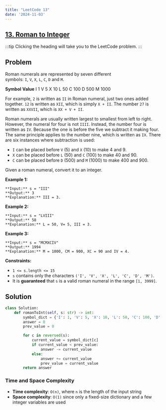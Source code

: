 ```yaml
---
title: "LeetCode 13"
date: '2024-11-03'
---
```


## [13. Roman to Integer](https://leetcode.com/problems/roman-to-integer/description/)

:::tip
Clicking the heading will take you to the LeetCode problem.
:::

## Problem

Roman numerals are represented by seven different symbols: `I`, `V`, `X`, `L`, `C`, `D` and `M`.

**Symbol**       **Value**
I             1
V             5
X             10
L             50
C             100
D             500
M             1000

For example, `2` is written as `II` in Roman numeral, just two ones added together. `12` is written as `XII`, which is simply `X + II`. The number `27` is written as `XXVII`, which is `XX + V + II`.

Roman numerals are usually written largest to smallest from left to right. However, the numeral for four is not `IIII`. Instead, the number four is written as `IV`. Because the one is before the five we subtract it making four. The same principle applies to the number nine, which is written as `IX`. There are six instances where subtraction is used:

- `I` can be placed before `V` (5) and `X` (10) to make 4 and 9. 
- `X` can be placed before `L` (50) and `C` (100) to make 40 and 90. 
- `C` can be placed before `D` (500) and `M` (1000) to make 400 and 900.

Given a roman numeral, convert it to an integer.

**Example 1:**

```
**Input:** s = "III"
**Output:** 3
**Explanation:** III = 3.
```

**Example 2:**

```
**Input:** s = "LVIII"
**Output:** 58
**Explanation:** L = 50, V= 5, III = 3.
```

**Example 3:**

```
**Input:** s = "MCMXCIV"
**Output:** 1994
**Explanation:** M = 1000, CM = 900, XC = 90 and IV = 4.
```

**Constraints:**

- `1 <= s.length <= 15`
- `s` contains only the characters `('I', 'V', 'X', 'L', 'C', 'D', 'M')`.
- It is **guaranteed** that `s` is a valid roman numeral in the range `[1, 3999]`.
## Solution

```python
class Solution:
    def romanToInt(self, s: str) -> int:
        symbol_dict = {'I': 1, 'V': 5, 'X': 10, 'L': 50, 'C': 100, 'D': 500, 'M': 1000}
        answer = 0
        prev_value = 0

        for c in reversed(s):
            current_value = symbol_dict[c]
            if current_value < prev_value:
                answer -= current_value
            else:
                answer += current_value
                prev_value = current_value
        return answer
```

### Time and Space Complexity

- **Time complexity**: `O(n)`, where `n` is the length of the input string
- **Space complexity**: `O(1)` since only a fixed-size dictionary and a few integer variables are used